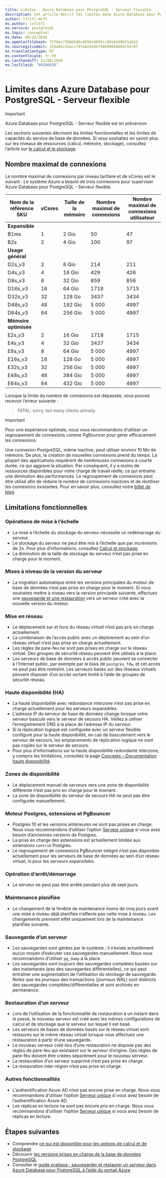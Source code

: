 ```yaml
---
title: Limites - Azure Database pour PostgreSQL - Serveur flexible
description: Cet article décrit les limites dans Azure Database pour PostgreSQL - Serveur flexible, telles que le nombre de connexions et les options du moteur de stockage.
author: lfittl-msft
ms.author: lufittl
ms.service: postgresql
ms.topic: conceptual
ms.date: 09/22/2020
ms.openlocfilehash: f270ac736bb5dbc429dc8659cc88e63d0b51a523
ms.sourcegitcommit: 22da82c32accf97a82919bf50b9901668dc55c97
ms.translationtype: HT
ms.contentlocale: fr-FR
ms.lasthandoff: 11/08/2020
ms.locfileid: "94366636"
---
```

# <a name="limits-in-azure-database-for-postgresql---flexible-server"></a>Limites dans Azure Database pour PostgreSQL - Serveur flexible

> [!IMPORTANT]
> Azure Database pour PostgreSQL - Serveur flexible est en préversion

Les sections suivantes décrivent les limites fonctionnelles et les limites de capacités du service de base de données. Si vous souhaitez en savoir plus sur les niveaux de ressources (calcul, mémoire, stockage), consultez l’article sur [le calcul et le stockage](concepts-compute-storage.md).

## <a name="maximum-connections"></a>Nombre maximal de connexions

Le nombre maximal de connexions par niveau tarifaire et de vCores est le suivant : Le système Azure a besoin de trois connexions pour superviser Azure Database pour PostgreSQL - Serveur flexible.

| Nom de la référence SKU             | vCores | Taille de la mémoire | Nombre maximal de connexions | Nombre maximal de connexions utilisateur |
|----------------------|--------|-------------|-----------------|----------------------|
| **Expansible**        |        |             |                 |                      |
| B1ms                 | 1      | 2 Gio       | 50              | 47                   |
| B2s                  | 2      | 4 Gio       | 100             | 97                   |
| **Usage général**  |        |             |                 |                      |
| D2s_v3               | 2      | 8 Gio       | 214             | 211                  |
| D4s_v3               | 4      | 16 Gio      | 429             | 426                  |
| D8s_v3               | 8      | 32 Gio      | 859             | 856                  |
| D16s_v3              | 16     | 64 Gio      | 1718            | 1715                 |
| D32s_v3              | 32     | 128 Go     | 3437            | 3434                 |
| D48s_v3              | 48     | 192 Gio     | 5 000            | 4997                 |
| D64s_v3              | 64     | 256 Gio     | 5 000            | 4997                 |
| **Mémoire optimisée** |        |             |                 |                      |
| E2s_v3               | 2      | 16 Gio      | 1718            | 1715                 |
| E4s_v3               | 4      | 32 Gio      | 3437            | 3434                 |
| E8s_v3               | 8      | 64 Gio      | 5 000            | 4997                 |
| E16s_v3              | 16     | 128 Go     | 5 000            | 4997                 |
| E32s_v3              | 32     | 256 Gio     | 5 000            | 4997                 |
| E48s_v3              | 48     | 384 Gio     | 5 000            | 4997                 |
| E64s_v3              | 64     | 432 Gio     | 5 000            | 4997                 |

Lorsque la limite du nombre de connexions est dépassée, vous pouvez recevoir l’erreur suivante :
> FATAL:  sorry, too many clients already

> [!IMPORTANT]
> Pour une expérience optimale, nous vous recommandons d’utiliser un regroupement de connexions comme PgBouncer pour gérer efficacement les connexions.

Une connexion PostgreSQL, même inactive, peut utiliser environ 10 Mo de mémoire. De plus, la création de nouvelles connexions prend du temps. La plupart des applications requièrent de nombreuses connexions à courte durée, ce qui aggrave la situation. Par conséquent, il y a moins de ressources disponibles pour votre charge de travail réelle; ce qui entraîne une diminution des performances. Le regroupement de connexions peut être utilisé afin de réduire le nombre de connexions inactives et de réutiliser les connexions existantes. Pour en savoir plus, consultez notre [billet de blog](https://techcommunity.microsoft.com/t5/azure-database-for-postgresql/not-all-postgres-connection-pooling-is-equal/ba-p/825717).

## <a name="functional-limitations"></a>Limitations fonctionnelles

### <a name="scale-operations"></a>Opérations de mise à l’échelle

- La mise à l’échelle du stockage du serveur nécessite un redémarrage du serveur.
- Le stockage du serveur ne peut être mis à l’échelle que par incréments de 2x. Pour plus d’informations, consultez [Calcul et stockage](concepts-compute-storage.md).
- La diminution de la taille de stockage du serveur n’est pas prise en charge pour le moment.

### <a name="server-version-upgrades"></a>Mises à niveau de la version du serveur

- La migration automatique entre les versions principales du moteur de base de données n’est pas prise en charge pour le moment. Si vous souhaitez mettre à niveau vers la version principale suivante, effectuez une [sauvegarde et une restauration](../howto-migrate-using-dump-and-restore.md) vers un serveur créé avec la nouvelle version du moteur.

### <a name="networking"></a>Mise en réseau

- Le déplacement sur et hors du réseau virtuel n’est pas pris en charge actuellement.
- La combinaison de l’accès public avec un déploiement au sein d’un réseau virtuel n’est pas prise en charge actuellement.
- Les règles de pare-feu ne sont pas prises en charge sur le réseau virtuel. Des groupes de sécurité réseau peuvent être utilisés à la place.
- Les serveurs de base de données à accès public peuvent se connecter à l’Internet public, par exemple par le biais de `postgres_fdw`, et cet accès ne peut pas être restreint. Les serveurs basés sur des réseaux virtuels peuvent disposer d’un accès sortant limité à l’aide de groupes de sécurité réseau.

### <a name="high-availability-ha"></a>Haute disponibilité (HA)

- La haute disponibilité avec redondance interzone n’est pas prise en charge actuellement pour les serveurs expansibles.
- L’adresse IP du serveur de base de données change lorsque votre serveur bascule vers le serveur de secours HA. Veillez à utiliser l’enregistrement DNS à la place de l’adresse IP du serveur.
- Si la réplication logique est configurée avec un serveur flexible configuré pour la haute disponibilité, en cas de basculement vers le serveur de secours, les emplacements de réplication logique ne sont pas copiés sur le serveur de secours. 
- Pour plus d’informations sur la haute disponibilité redondante interzone, y compris les limitations, consultez la page [Concepts – Documentation haute disponibilité](concepts-high-availability.md).

### <a name="availability-zones"></a>Zones de disponibilité

- Le déplacement manuel de serveurs vers une zone de disponibilité différente n’est pas pris en charge pour le moment.
- La zone de disponibilité du serveur de secours HA ne peut pas être configurée manuellement.

### <a name="postgres-engine-extensions-and-pgbouncer"></a>Moteur Postgres, extensions et PgBouncer

- Postgres 10 et les versions antérieures ne sont pas prises en charge. Nous vous recommandons d’utiliser l’option [Serveur unique](../overview-single-server.md) si vous avez besoin d’anciennes versions de Postgres.
- La prise en charge des extensions est actuellement limitée aux extensions `contrib` Postgres.
- Le regroupement de connexions PgBouncer intégré n’est pas disponible actuellement pour les serveurs de base de données au sein d’un réseau virtuel, ni pour les serveurs expansibles.

### <a name="stopstart-operation"></a>Opération d’arrêt/démarrage

- Le serveur ne peut pas être arrêté pendant plus de sept jours.

### <a name="scheduled-maintenance"></a>Maintenance planifiée

- Le changement de la fenêtre de maintenance moins de cinq jours avant une mise à niveau déjà planifiée n’affecte pas cette mise à niveau. Les changements prennent effet uniquement lors de la maintenance planifiée suivante.

### <a name="backing-up-a-server"></a>Sauvegarde d’un serveur

- Les sauvegardes sont gérées par le système ; il n’existe actuellement aucun moyen d’exécuter ces sauvegardes manuellement. Nous vous recommandons d’utiliser `pg_dump` à la place.
- Les sauvegardes sont toujours des sauvegardes complètes basées sur des instantanés (pas des sauvegardes différentielles), ce qui peut entraîner une augmentation de l’utilisation du stockage de sauvegarde. Notez que les journaux des transactions (journaux WAL) sont distincts des sauvegardes complètes/différentielles et sont archivés en permanence.

### <a name="restoring-a-server"></a>Restauration d’un serveur

- Lors de l’utilisation de la fonctionnalité de restauration à un instant dans le passé, le nouveau serveur est créé avec les mêmes configurations de calcul et de stockage que le serveur sur lequel il est basé.
- Les serveurs de bases de données basés sur le réseau virtuel sont restaurés sur le même réseau virtuel lorsque vous effectuez une restauration à partir d’une sauvegarde.
- Le nouveau serveur créé lors d’une restauration ne dispose pas des règles de pare-feu qui existaient sur le serveur d’origine. Des règles de pare-feu doivent être créées séparément pour le nouveau serveur.
- La restauration d’un serveur supprimé n’est pas prise en charge.
- La restauration inter-région n’est pas prise en charge.

### <a name="other-features"></a>Autres fonctionnalités

* L’authentification Azure AD n’est pas encore prise en charge. Nous vous recommandons d’utiliser l’option [Serveur unique](../overview-single-server.md) si vous avez besoin de l’authentification Azure AD.
* Les réplicas en lecture ne sont pas encore pris en charge. Nous vous recommandons d’utiliser l’option [Serveur unique](../overview-single-server.md) si vous avez besoin de réplicas en lecture.


## <a name="next-steps"></a>Étapes suivantes

- Comprendre [ce qui est disponible pour les options de calcul et de stockage](concepts-compute-storage.md)
- Découvrir [les versions prises en charge de la base de données PostgreSQL](concepts-supported-versions.md)
- Consulter le [guide pratique : sauvegarder et restaurer un serveur dans Azure Database pour PostgreSQL à l’aide du portail Azure](how-to-restore-server-portal.md)
